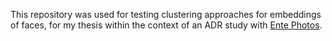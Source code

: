 This repository was used for testing clustering approaches for embeddings of faces, for my thesis within the context of an ADR study with [Ente Photos](https://ente.io).

